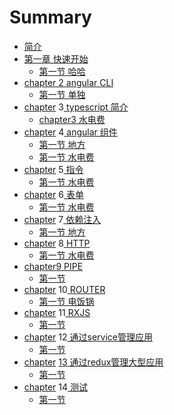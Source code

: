 # Summary

* [简介](README.md)
* [第一章 快速开始](chapter1.md)
  * [第一节 哈哈](chapter1/shao-7b49b7.md)
* [chapter 2 angular CLI](di-er-zhang.md)
  * [第一节 单独](di-er-zhang/df.md)
* [chapter](di-er-zhang.md) 3[ typescript 简介](di-san-zhang.md)
  * [chapter3 水电费](di-san-zhang/chapter3.md)
* [chapter](di-er-zhang.md) 4[ angular 组件 ](di-si-zhang-angular-zu-jian.md)
  * [第一节  地方](https://www.gitbook.com/book/chimywang/angular-5/edit#)
  * [第一节 水电费](https://www.gitbook.com/book/chimywang/angular-5/edit#)
* [chapter](https://www.gitbook.com/book/chimywang/angular-5/edit#) 5[ 指令](di-wu-zhang-zhi-ling.md)
  * [第一节 水电费](https://www.gitbook.com/book/chimywang/angular-5/edit#)
* [chapter](https://www.gitbook.com/book/chimywang/angular-5/edit#) 6[ 表单](di-liu-zhang-biao-dan.md)
  * [第一节  水电费](https://www.gitbook.com/book/chimywang/angular-5/edit#)
* [chapter](https://www.gitbook.com/book/chimywang/angular-5/edit#) 7[ 依赖注入](di-qi-zhang-yi-lai-zhu-ru.md)
  * [第一节 地方](https://www.gitbook.com/book/chimywang/angular-5/edit#)
* [chapter](https://www.gitbook.com/book/chimywang/angular-5/edit#) 8[ HTTP](di-ba-zhang-http.md)
  * [第一节 水电费](https://www.gitbook.com/book/chimywang/angular-5/edit#)
* [chapter](https://www.gitbook.com/book/chimywang/angular-5/edit#)[9 PIPE](di-jiu-zhang-pipe.md)
  * [第一节](https://www.gitbook.com/book/chimywang/angular-5/edit#)
* [chapter](https://www.gitbook.com/book/chimywang/angular-5/edit#) 10[ ROUTER](di-shi-zhang-router.md)
  * [第一节 电饭锅](https://www.gitbook.com/book/chimywang/angular-5/edit#)
* [chapter](https://www.gitbook.com/book/chimywang/angular-5/edit#) 11[ RXJS](di-shi-yi-zhang-rxjs.md)
  * [第一节](https://www.gitbook.com/book/chimywang/angular-5/edit#)
* [chapter](https://www.gitbook.com/book/chimywang/angular-5/edit#) 12[ 通过service管理应用](di-shi-er-zhang-tong-guo-service-guan-li-ying-yong.md)
  * [第一节](https://www.gitbook.com/book/chimywang/angular-5/edit#)
* [chapter](https://www.gitbook.com/book/chimywang/angular-5/edit#) [13 通过redux管理大型应用](di-shi-san-zhang-tong-guo-redux-guan-li-da-xing-ying-yong.md)
  * [第一节](https://www.gitbook.com/book/chimywang/angular-5/edit#)
* [chapter](https://www.gitbook.com/book/chimywang/angular-5/edit#) 14[ 测试](di-shi-si-zhang-ce-shi.md)
  * [第一节](https://www.gitbook.com/book/chimywang/angular-5/edit#)



